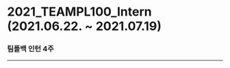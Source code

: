 # 2021_TEAMPL100_Intern (2021.06.22. ~ 2021.07.19)
### 팀플백 인턴 4주
-------------------------------------
